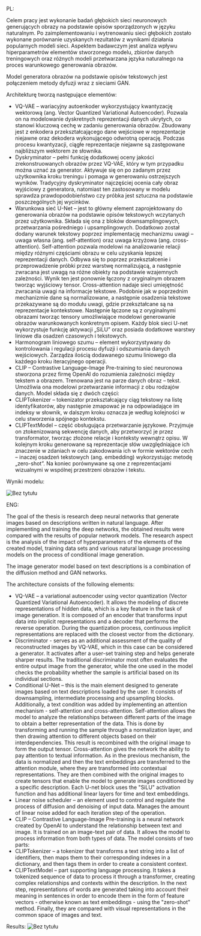 PL:

Celem pracy jest wykonanie badań głębokich sieci neuronowych generujących obrazy na podstawie opisów sporządzonych w języku naturalnym. Po zaimplementowaniu i wytrenowaniu sieci głębokich zostało wykonane porównanie uzyskanych rezultatów z wynikami działania popularnych modeli sieci.
Aspektem badawczym jest analiza wpływu hiperparametrów elementów stworzonego modelu, zbiorów danych treningowych oraz różnych modeli przetwarzana języka naturalnego na proces warunkowego generowania obrazów.

Model generatora obrazów na podstawie opisów tekstowych jest połączeniem metody dyfuzji wraz z sieciami GAN.

Architekturę tworzą następujące elementów:

- VQ-VAE – wariacyjny autoenkoder wykorzystujący kwantyzację wektorową (ang. Vector Quantized Variational Autoencoder). Pozwala on na modelowanie dyskretnych reprezentacji danych ukrytych, co stanowi kluczową cechę w zadaniu generowania obrazów. Zbudowany jest z enkodera przekształcającego dane wejściowe w reprezentacje niejawne oraz dekodera wykonującego odwrotną operację. Podczas procesu kwantyzacji, ciągłe reprezentacje niejawne są zastępowane najbliższym wektorem ze słownika.
- Dyskryminator – pełni funkcję dodatkowej oceny jakości zrekonstruowanych obrazów przez VQ-VAE, który w tym przypadku można uznać za generator. Aktywuje się on po zadanym przez użytkownika kroku treningu i pomaga w generowaniu ostrzejszych wyników. Tradycyjny dyskryminator najczęściej ocenia cały obraz wyjściowy z generatora, natomiast ten zastosowany w modelu sprawdza prawdopodobieństwo czy próbka jest sztuczna na podstawie poszczególnych jej wycinków.
- Warunkowa sieć U-Net – jest to główny element zaprojektowany do generowania obrazów na podstawie opisów tekstowych wczytanych przez użytkownika. Składa się ona z bloków downsamplingowych, przetwarzania pośredniego i upsamplingowych. Dodatkowo został dodany warunek tekstowy poprzez implementację mechanizmu uwagi – uwaga własna (ang. self-attention) oraz uwaga krzyżowa (ang. cross-attention). Self-attention pozwala modelowi na analizowanie relacji między różnymi częściami obrazu w celu uzyskania lepszej reprezentacji danych. Odbywa się to poprzez przekształcenie i przeprowadzenie próbki przez warstwę normalizującą, a następnie zwracana jest uwagą na różne obiekty na podstawie wzajemnych zależności. Wynik ten jest ponownie łączony z oryginalnym obrazem tworząc wyjściowy tensor. Cross-attention nadaje sieci umiejętność zwracania uwagi na informacje tekstowe. Podobnie jak w poprzednim mechanizmie dane są normalizowane, a następnie osadzenia tekstowe przekazywane są do modułu uwagi, gdzie przekształcane są na reprezentacje kontekstowe. Następnie łączone są z oryginalnymi obrazami tworząc tensory umożliwiające modelowi generowanie obrazów warunkowanych konkretnym opisem. Każdy blok sieci U-net wykorzystuje funkcję aktywacji „SiLU” oraz posiada dodatkowe warstwy liniowe dla osadzeń czasowych i tekstowych.
- Harmonogram liniowego szumu – element wykorzystywany do kontrolowania i regulacji procesu dyfuzji i odszumiania danych wejściowych. Zarządza ilością dodawanego szumu liniowego dla każdego kroku iteracyjnego operacji.
- CLIP – Contrastive Language-Image Pre-training to sieć neuronowa stworzona przez firmę OpenAI do rozumienia zależności między tekstem a obrazem. Trenowana jest na parze danych obraz – tekst. Umożliwia ona modelowi przetwarzanie informacji z obu rodzajów danych. Model składa się z dwóch części:
- CLIPTokenizer – tokenizator przekształcający ciąg tekstowy na listę identyfikatorów, aby następnie zmapować je na odpowiadające im indeksy w słownik, w dalszym kroku oznacza je według kolejności w celu stworzenia spójnego kontekstu.
- CLIPTextModel – część obsługująca przetwarzanie językowe. Przyjmuje on ztokenizowaną sekwencję danych, aby przetworzyć je przez transformator, tworząc złożone relacje i konteksty wewnątrz opisu. W kolejnym kroku generowane są reprezentacje słów uwzględniające ich znaczenie w zdaniach w celu zakodowania ich w formie wektorów cech – inaczej osadzeń tekstowych (ang. embedding) wykorzystując metodę „zero-shot”. Na koniec porównywane są one z reprezentacjami wizualnymi w wspólnej przestrzeni obrazów i tekstu.

Wyniki modelu:

![Bez tytułu](https://github.com/user-attachments/assets/188a2d34-43b8-49dd-83d8-a6c23b153be9)


ENG:

The goal of the thesis is research deep neural networks that generate images based on descriptions written in natural language. After implementing and training the deep networks, the obtained results were compared with the results of popular network models.
The research aspect is the analysis of the impact of hyperparameters of the elements of the created model, training data sets and various natural language processing models on the process of conditional image generation.

The image generator model based on text descriptions is a combination of the diffusion method and GAN networks.

The architecture consists of the following elements:

- VQ-VAE – a variational autoencoder using vector quantization (Vector Quantized Variational Autoencoder). It allows the modeling of discrete representations of hidden data, which is a key feature in the task of image generation. It is composed of an encoder that transforms input data into implicit representations and a decoder that performs the reverse operation. During the quantization process, continuous implicit representations are replaced with the closest vector from the dictionary.
- Discriminator - serves as an additional assessment of the quality of reconstructed images by VQ-VAE, which in this case can be considered a generator. It activates after a user-set training step and helps generate sharper results. The traditional discriminator most often evaluates the entire output image from the generator, while the one used in the model checks the probability whether the sample is artificial based on its individual sections.
- Conditional U-Net – this is the main element designed to generate images based on text descriptions loaded by the user. It consists of downsampling, intermediate processing and upsampling blocks. Additionally, a text condition was added by implementing an attention mechanism - self-attention and cross-attention. Self-attention allows the model to analyze the relationships between different parts of the image to obtain a better representation of the data. This is done by transforming and running the sample through a normalization layer, and then drawing attention to different objects based on their interdependencies. This result is recombined with the original image to form the output tensor. Cross-attention gives the network the ability to pay attention to textual information. As in the previous mechanism, the data is normalized and then the text embeddings are transferred to the attention module, where they are transformed into contextual representations. They are then combined with the original images to create tensors that enable the model to generate images conditioned by a specific description. Each U-net block uses the "SiLU" activation function and has additional linear layers for time and text embeddings.
- Linear noise scheduler – an element used to control and regulate the process of diffusion and denoising of input data. Manages the amount of linear noise added for each iteration step of the operation.
- CLIP – Contrastive Language-Image Pre-training is a neural network created by OpenAI to understand the relationship between text and image. It is trained on an image-text pair of data. It allows the model to process information from both types of data. The model consists of two parts:
- CLIPTokenizer – a tokenizer that transforms a text string into a list of identifiers, then maps them to their corresponding indexes in a dictionary, and then tags them in order to create a consistent context.
- CLIPTextModel – part supporting language processing. It takes a tokenized sequence of data to process it through a transformer, creating complex relationships and contexts within the description. In the next step, representations of words are generated taking into account their meaning in sentences in order to encode them in the form of feature vectors - otherwise known as text embeddings - using the "zero-shot" method. Finally, they are compared with visual representations in the common space of images and text.

Results:
![Bez tytułu](https://github.com/user-attachments/assets/188a2d34-43b8-49dd-83d8-a6c23b153be9)
